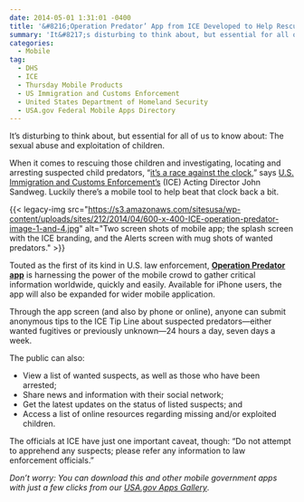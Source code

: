 ```yaml
---
date: 2014-05-01 1:31:01 -0400
title: '&#8216;Operation Predator’ App from ICE Developed to Help Rescue Children, Capture Sexual Predators'
summary: 'It&#8217;s disturbing to think about, but essential for all of us to know about: The sexual abuse and exploitation of children. When it comes to rescuing those children and investigating, locating and arresting suspected child predators, &#8220;it&#8217;s a race against the clock,&#8221; says U.S. Immigration and Customs Enforcement&#8217;s (ICE) Acting Director John Sandweg. Luckily there&#8217;s'
categories:
  - Mobile
tag:
  - DHS
  - ICE
  - Thursday Mobile Products
  - US Immigration and Customs Enforcement
  - United States Department of Homeland Security
  - USA.gov Federal Mobile Apps Directory
---
```


It&#8217;s disturbing to think about, but essential for all of us to know about: The sexual abuse and exploitation of children.

When it comes to rescuing those children and investigating, locating and arresting suspected child predators, &#8220;[it&#8217;s a race against the clock](http://www.ice.gov/news/releases/1309/130912washingtondc.htm),&#8221; says [U.S. Immigration and Customs Enforcement&#8217;s](http://www.ice.gov) (ICE) Acting Director John Sandweg. Luckily there&#8217;s a mobile tool to help beat that clock back a bit.

{{< legacy-img src="https://s3.amazonaws.com/sitesusa/wp-content/uploads/sites/212/2014/04/600-x-400-ICE-operation-predator-image-1-and-4.jpg" alt="Two screen shots of mobile app; the splash screen with the ICE branding, and the Alerts screen with mug shots of wanted predators." >}}

Touted as the first of its kind in U.S. law enforcement, **[Operation Predator app](http://www.ice.gov/predator/predator-app.htm)** is harnessing the power of the mobile crowd to gather critical information worldwide, quickly and easily. Available for iPhone users, the app will also be expanded for wider mobile application.

Through the app screen (and also by phone or online), anyone can submit anonymous tips to the ICE Tip Line about suspected predators—either wanted fugitives or previously unknown—24 hours a day, seven days a week.

The public can also:

  * View a list of wanted suspects, as well as those who have been arrested;
  * Share news and information with their social network;
  * Get the latest updates on the status of listed suspects; and
  * Access a list of online resources regarding missing and/or exploited children.

The officials at ICE have just one important caveat, though: &#8220;Do not attempt to apprehend any suspects; please refer any information to law enforcement officials.&#8221;

_Don&#8217;t worry: You can download this and other mobile government apps with just a few clicks from our [USA.gov Apps Gallery](http://apps.usa.gov/)_.